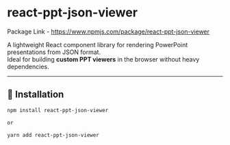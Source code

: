 # react-ppt-json-viewer

Package Link - https://www.npmjs.com/package/react-ppt-json-viewer

A lightweight React component library for rendering PowerPoint presentations from JSON format.  
Ideal for building **custom PPT viewers** in the browser without heavy dependencies.

---

## 🚀 Installation
```bash
npm install react-ppt-json-viewer

or

yarn add react-ppt-json-viewer
